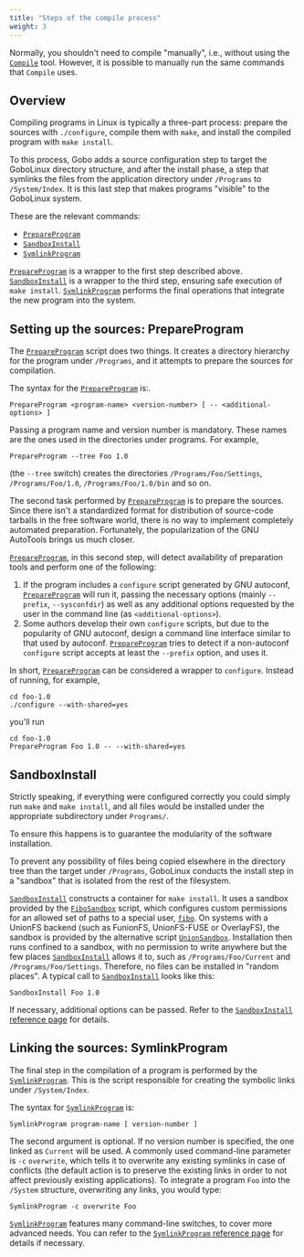 ```yaml
---
title: "Steps of the compile process"
weight: 3
---
```


Normally, you shouldn't need to compile "manually", i.e., without using
the [`Compile`](/Commands/Compile) tool. However, it is possible to
manually run the same commands that `Compile` uses.

## Overview

Compiling programs in Linux is typically a three-part process: prepare
the sources with `./configure`, compile them with `make`, and install
the compiled program with `make install`.

To this process, Gobo adds a source configuration step to target the
GoboLinux directory structure, and after the install phase, a step that
symlinks the files from the application directory under `/Programs` to
`/System/Index`. It is this last step that makes programs "visible" to
the GoboLinux system.

These are the relevant commands:

-   [`PrepareProgram`](/Commands/PrepareProgram)
-   [`SandboxInstall`](/Commands/SandboxInstall)
-   [`SymlinkProgram`](/Commands/SymlinkProgram)

[`PrepareProgram`](/Commands/PrepareProgram) is a wrapper to the first
step described above. [`SandboxInstall`](/Commands/SandboxInstall) is a
wrapper to the third step, ensuring safe execution of `make install`.
[`SymlinkProgram`](/Commands/SymlinkProgram) performs the final
operations that integrate the new program into the system.

## Setting up the sources: PrepareProgram

The [`PrepareProgram`](/Commands/PrepareProgram) script does two things.
It creates a directory hierarchy for the program under `/Programs`, and
it attempts to prepare the sources for compilation.

The syntax for the [`PrepareProgram`](/Commands/PrepareProgram) is:.

```fish
PrepareProgram <program-name> <version-number> [ -- <additional-options> ]
```

Passing a program name and version number is mandatory. These names are
the ones used in the directories under programs. For example,

```fish
PrepareProgram --tree Foo 1.0
```

(the `--tree` switch) creates the directories `/Programs/Foo/Settings`,
`/Programs/Foo/1.0`, `/Programs/Foo/1.0/bin` and so on.

The second task performed by [`PrepareProgram`](/Commands/PrepareProgram)
is to prepare the sources. Since there isn't a standardized format for
distribution of source-code tarballs in the free software world, there
is no way to implement completely automated preparation. Fortunately,
the popularization of the GNU AutoTools brings us much closer.

[`PrepareProgram`](/Commands/PrepareProgram), in this second step, will
detect availability of preparation tools and perform one of the
following:

1.  If the program includes a `configure` script generated by GNU
    autoconf, [`PrepareProgram`](/Commands/PrepareProgram) will run it,
    passing the necessary options (mainly `--prefix`, `--sysconfdir`) as
    well as any additional options requested by the user in the command
    line (as `<additional-options>`).
2.  Some authors develop their own `configure` scripts, but due to the
    popularity of GNU autoconf, design a command line interface similar
    to that used by autoconf.
    [`PrepareProgram`](/Commands/PrepareProgram) tries to detect if a
    non-autoconf `configure` script accepts at least the `--prefix`
    option, and uses it.

In short, [`PrepareProgram`](/Commands/PrepareProgram) can be considered
a wrapper to `configure`. Instead of running, for example,

```fish
cd foo-1.0
./configure --with-shared=yes
```

you'll run

```fish
cd foo-1.0
PrepareProgram Foo 1.0 -- --with-shared=yes
```

## SandboxInstall

Strictly speaking, if everything were configured correctly you could
simply run `make` and `make install`, and all files would be installed
under the appropriate subdirectory under `Programs/`.

To ensure this happens is to guarantee the modularity of the software
installation.

To prevent any possibility of files being copied elsewhere in the
directory tree than the target under `/Programs`, GoboLinux conducts the
install step in a "sandbox" that is isolated from the rest of the
filesystem.

[`SandboxInstall`](/Commands/SandboxInstall) constructs a container for
`make install`. It uses a sandbox provided by the
[`FiboSandbox`](/Commands/FiboSandbox) script, which configures custom
permissions for an allowed set of paths to a special user,
[`fibo`](/Documentation/Fibo/). On systems with a UnionFS backend (such as
FunionFS, UnionFS-FUSE or OverlayFS), the sandbox is provided by the
alternative script [`UnionSandbox`](/Commands/UnionSandbox). Installation
then runs confined to a sandbox, with no permission to write anywhere
but the few places [`SandboxInstall`](/Commands/SandboxInstall) allows it
to, such as `/Programs/Foo/Current` and `/Programs/Foo/Settings`.
Therefore, no files can be installed in "random places". A typical call
to [`SandboxInstall`](/Commands/SandboxInstall) looks like this:

```fish
SandboxInstall Foo 1.0
```

If necessary, additional options can be passed. Refer to the [
`SandboxInstall` reference page](/Commands/SandboxInstall) for details.

## Linking the sources: SymlinkProgram

The final step in the compilation of a program is performed by the
[`SymlinkProgram`](/Commands/SymlinkProgram). This is the script
responsible for creating the symbolic links under `/System/Index`.

The syntax for [`SymlinkProgram`](/Commands/SymlinkProgram) is:

```fish
SymlinkProgram program-name [ version-number ]
```

The second argument is optional. If no version number is specified, the
one linked as `Current` will be used. A commonly used command-line
parameter is `-c` `overwrite`, which tells it to overwrite any existing
symlinks in case of conflicts (the default action is to preserve the
existing links in order to not affect previously existing applications).
To integrate a program `Foo` into the `/System` structure, overwriting
any links, you would type:

```fish
SymlinkProgram -c overwrite Foo
```

[`SymlinkProgram`](/Commands/SymlinkProgram) features many command-line
switches, to cover more advanced needs. You can refer to the [
`SymlinkProgram` reference page](/Commands/SymlinkProgram) for details if
necessary.
